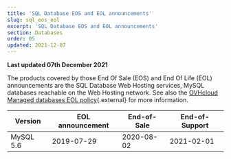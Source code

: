 ```yaml
---
title: 'SQL Database EOS and EOL announcements'
slug: sql_eos_eol
excerpt: 'SQL Database EOS and EOL announcements'
section: Databases
order: 05
updated: 2021-12-07
---
```


**Last updated 07th December 2021**

The products covered by those End Of Sale (EOS) and End Of Life (EOL) announcements are the SQL Database Web Hosting services, MySQL databases reachable on the Web Hosting network. See also the [OVHcloud Managed databases EOL policy](https://docs.ovh.com/gb/en/clouddb/managed-db-life-cycle-policy/){.external} for more information.

|Version|EOL announcement|End-of-Sale|End-of-Support|
|---|---|---|---|
|MySQL 5.6|2019-07-29|2020-08-02|2021-02-01|
